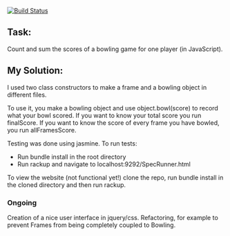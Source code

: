 [![Build Status](https://travis-ci.org/GJMcGowan/bowling-challenge.svg)](https://travis-ci.org/GJMcGowan/bowling-challenge)

Task: 
-----

Count and sum the scores of a bowling game for one player (in JavaScript).

My Solution: 
-----

I used two class constructors to make a frame and a bowling object in different files.

To use it, you make a bowling object and use object.bowl(score) to record what your bowl scored. If you want to know your total score you run finalScore. If you want to know the score of every frame you have bowled, you run allFramesScore.

Testing was done using jasmine. To run tests:
  * Run bundle install in the root directory
  * Run rackup and navigate to localhost:9292/SpecRunner.html

To view the website (not functional yet!) clone the repo, run bundle install in the cloned directory and then run rackup.

### Ongoing

Creation of a nice user interface in jquery/css.
Refactoring, for example to prevent Frames from being completely coupled to Bowling.
